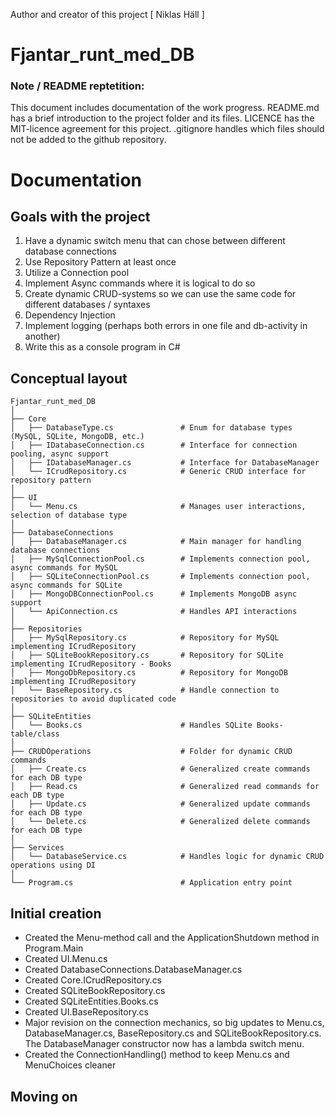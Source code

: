 Author and creator of this project [ Niklas Häll ]

# Fjantar_runt_med_DB

### Note / README reptetition:

This document includes documentation of the work progress.
README.md has a brief introduction to the project folder and its files.
LICENCE has the MIT-licence agreement for this project.
.gitignore handles which files should not be added to the github repository.

# Documentation

## Goals with the project

1. Have a dynamic switch menu that can chose between different database connections
2. Use Repository Pattern at least once
3. Utilize a Connection pool
4. Implement Async commands where it is logical to do so
5. Create dynamic CRUD-systems so we can use the same code for different databases / syntaxes
6. Dependency Injection
7. Implement logging (perhaps both errors in one file and db-activity in another)  
8. Write this as a console program in C#

## Conceptual layout

```
Fjantar_runt_med_DB
│
├── Core
│   ├── DatabaseType.cs               # Enum for database types (MySQL, SQLite, MongoDB, etc.)
│   ├── IDatabaseConnection.cs        # Interface for connection pooling, async support
│   ├── IDatabaseManager.cs           # Interface for DatabaseManager
│   └── ICrudRepository.cs            # Generic CRUD interface for repository pattern
│
├── UI
│   └── Menu.cs                       # Manages user interactions, selection of database type
│
├── DatabaseConnections
│   ├── DatabaseManager.cs            # Main manager for handling database connections
│   ├── MySqlConnectionPool.cs        # Implements connection pool, async commands for MySQL
│   ├── SQLiteConnectionPool.cs       # Implements connection pool, async commands for SQLite
│   ├── MongoDBConnectionPool.cs      # Implements MongoDB async support
│   └── ApiConnection.cs              # Handles API interactions
│
├── Repositories
│   ├── MySqlRepository.cs            # Repository for MySQL implementing ICrudRepository
│   ├── SQLiteBookRepository.cs       # Repository for SQLite implementing ICrudRepository - Books
│   ├── MongoDbRepository.cs          # Repository for MongoDB implementing ICrudRepository
│   └── BaseRepository.cs             # Handle connection to repositories to avoid duplicated code
│
├── SQLiteEntities
│   └── Books.cs                      # Handles SQLite Books-table/class
│
├── CRUDOperations                    # Folder for dynamic CRUD commands
│   ├── Create.cs                     # Generalized create commands for each DB type
│   ├── Read.cs                       # Generalized read commands for each DB type
│   ├── Update.cs                     # Generalized update commands for each DB type
│   └── Delete.cs                     # Generalized delete commands for each DB type
│
├── Services
│   └── DatabaseService.cs            # Handles logic for dynamic CRUD operations using DI
│
└── Program.cs                        # Application entry point
```

## Initial creation

- Created the Menu-method call and the ApplicationShutdown method in Program.Main
- Created UI.Menu.cs
- Created DatabaseConnections.DatabaseManager.cs
- Created Core.ICrudRepository.cs  
- Created SQLiteBookRepository.cs
- Created SQLiteEntities.Books.cs
- Created UI.BaseRepository.cs
- Major revision on the connection mechanics, so big updates to Menu.cs, DatabaseManager.cs, BaseRepository.cs and SQLiteBookRepository.cs. The DatabaseManager constructor now has a lambda switch menu.
- Created the ConnectionHandling() method to keep Menu.cs and MenuChoices cleaner

## Moving on